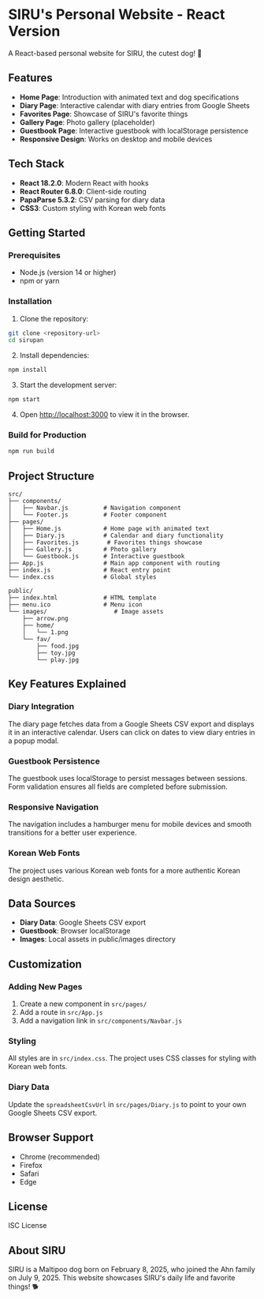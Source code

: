 # SIRU's Personal Website - React Version

A React-based personal website for SIRU, the cutest dog! 🐾

## Features

- **Home Page**: Introduction with animated text and dog specifications
- **Diary Page**: Interactive calendar with diary entries from Google Sheets
- **Favorites Page**: Showcase of SIRU's favorite things
- **Gallery Page**: Photo gallery (placeholder)
- **Guestbook Page**: Interactive guestbook with localStorage persistence
- **Responsive Design**: Works on desktop and mobile devices

## Tech Stack

- **React 18.2.0**: Modern React with hooks
- **React Router 6.8.0**: Client-side routing
- **PapaParse 5.3.2**: CSV parsing for diary data
- **CSS3**: Custom styling with Korean web fonts

## Getting Started

### Prerequisites

- Node.js (version 14 or higher)
- npm or yarn

### Installation

1. Clone the repository:
```bash
git clone <repository-url>
cd sirupan
```

2. Install dependencies:
```bash
npm install
```

3. Start the development server:
```bash
npm start
```

4. Open [http://localhost:3000](http://localhost:3000) to view it in the browser.

### Build for Production

```bash
npm run build
```

## Project Structure

```
src/
├── components/
│   ├── Navbar.js          # Navigation component
│   └── Footer.js          # Footer component
├── pages/
│   ├── Home.js            # Home page with animated text
│   ├── Diary.js           # Calendar and diary functionality
│   ├── Favorites.js        # Favorites things showcase
│   ├── Gallery.js         # Photo gallery
│   └── Guestbook.js       # Interactive guestbook
├── App.js                 # Main app component with routing
├── index.js               # React entry point
└── index.css              # Global styles

public/
├── index.html             # HTML template
├── menu.ico               # Menu icon
└── images/                   # Image assets
    ├── arrow.png
    ├── home/
    │   └── 1.png
    └── fav/
        ├── food.jpg
        ├── toy.jpg
        └── play.jpg
```

## Key Features Explained

### Diary Integration
The diary page fetches data from a Google Sheets CSV export and displays it in an interactive calendar. Users can click on dates to view diary entries in a popup modal.

### Guestbook Persistence
The guestbook uses localStorage to persist messages between sessions. Form validation ensures all fields are completed before submission.

### Responsive Navigation
The navigation includes a hamburger menu for mobile devices and smooth transitions for a better user experience.

### Korean Web Fonts
The project uses various Korean web fonts for a more authentic Korean design aesthetic.

## Data Sources

- **Diary Data**: Google Sheets CSV export
- **Guestbook**: Browser localStorage
- **Images**: Local assets in public/images directory

## Customization

### Adding New Pages
1. Create a new component in `src/pages/`
2. Add a route in `src/App.js`
3. Add a navigation link in `src/components/Navbar.js`

### Styling
All styles are in `src/index.css`. The project uses CSS classes for styling with Korean web fonts.

### Diary Data
Update the `spreadsheetCsvUrl` in `src/pages/Diary.js` to point to your own Google Sheets CSV export.

## Browser Support

- Chrome (recommended)
- Firefox
- Safari
- Edge

## License

ISC License

## About SIRU

SIRU is a Maltipoo dog born on February 8, 2025, who joined the Ahn family on July 9, 2025. This website showcases SIRU's daily life and favorite things! 🐕 